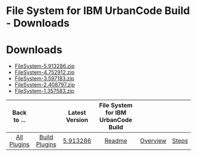 
File System for IBM UrbanCode Build - Downloads
===============================================

# Downloads

- [FileSystem-5.913286.zip](https://raw.githubusercontent.com/UrbanCode/IBM-UCB-PLUGINS/main/files/FileSystem/FileSystem-5.913286.zip)
- [FileSystem-4.752912.zip](https://raw.githubusercontent.com/UrbanCode/IBM-UCB-PLUGINS/main/files/FileSystem/FileSystem-4.752912.zip)
- [FileSystem-3.597183.zip](https://raw.githubusercontent.com/UrbanCode/IBM-UCB-PLUGINS/main/files/FileSystem/FileSystem-3.597183.zip)
- [FileSystem-2.408797.zip](https://raw.githubusercontent.com/UrbanCode/IBM-UCB-PLUGINS/main/files/FileSystem/FileSystem-2.408797.zip)
- [FileSystem-1.357583.zip](https://raw.githubusercontent.com/UrbanCode/IBM-UCB-PLUGINS/main/files/FileSystem/FileSystem-1.357583.zip)

|Back to ...||Latest Version|File System for IBM UrbanCode Build |||
| :---: | :---: | :---: | :---: | :---: | :---: |
|[All Plugins](../../index.md)|[Build Plugins](../README.md)|[5.913286](https://raw.githubusercontent.com/UrbanCode/IBM-UCB-PLUGINS/main/files/FileSystem/FileSystem-5.913286.zip)|[Readme](README.md)|[Overview](overview.md)|[Steps](steps.md)|
